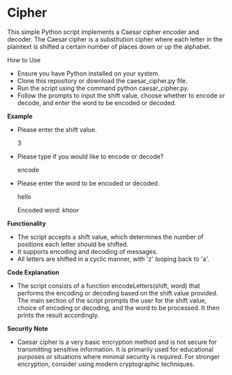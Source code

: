 # Cipher
This simple Python script implements a Caesar cipher encoder and decoder. The Caesar cipher is a substitution cipher where each letter in the plaintext is shifted a certain number of places down or up the alphabet.

How to Use
* Ensure you have Python installed on your system.
* Clone this repository or download the caesar_cipher.py file.
* Run the script using the command python caesar_cipher.py.
* Follow the prompts to input the shift value, choose whether to encode or decode, and enter the word to be encoded or decoded.

**Example**

* Please enter the shift value.
  
  3
* Please type if you would like to encode or decode?
  
  encode
* Please enter the word to be encoded or decoded.
  
  hello
  
  Encoded word: khoor

**Functionality**
* The script accepts a shift value, which determines the number of positions each letter should be shifted.
* It supports encoding and decoding of messages.
* All letters are shifted in a cyclic manner, with 'z' looping back to 'a'.
  
**Code Explanation**
* The script consists of a function encodeLetters(shift, word) that performs the encoding or decoding based on the shift value provided. The main section of the script prompts the user for the shift value, choice 
  of encoding or decoding, and the word to be processed. It then prints the result accordingly.

**Security Note**
* Caesar cipher is a very basic encryption method and is not secure for transmitting sensitive information. It is primarily used for educational purposes or situations where minimal security is required. For 
  stronger encryption, consider using modern cryptographic techniques.


